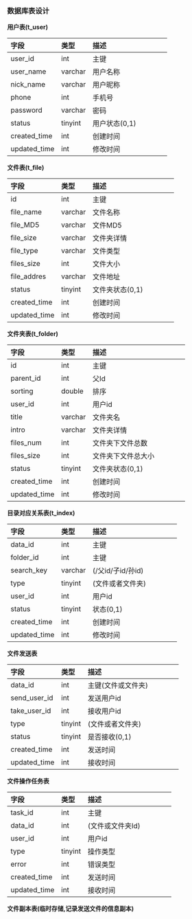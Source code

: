 ### 数据库表设计

**用户表\(t\_user\)**

| 字段 | 类型 | 描述 | | | | |
| :--- | :--- | :--- | :--- | :--- | :--- | :--- |
| user\_id | int | 主键 | | | | |
| user\_name | varchar | 用户名称 | | | | |
| nick\_name | varchar | 用户昵称 | | | | |
| phone | int | 手机号 | | | | |
| password | varchar | 密码 | | | | |
| status | tinyint | 用户状态\(0,1\) | | | | |
| created\_time | int | 创建时间 | | | | |
| updated\_time | int | 修改时间 | | | | |

**文件表\(t\_file\)**

| 字段 | 类型 | 描述 | | | | |
| :--- | :--- | :--- | :--- | :--- | :--- | :--- |
| id | int | 主键 | | | | |
| file\_name | varchar | 文件名称 | | | | |
| file\_MD5 | varchar | 文件MD5 | | | | |
| file\_size | varchar | 文件夹详情 | | | | |
| file\_type | varchar | 文件类型 | | | | |
| files\_size | int | 文件大小 | | | | |
| file\_addres | varchar | 文件地址 | | | | |
| status | tinyint | 文件夹状态\(0,1\) | | | | |
| created\_time | int | 创建时间 | | | | |
| updated\_time | int | 修改时间 | | | | |

**文件夹表\(t\_folder\)**

| 字段 | 类型 | 描述 | | | | |
| :--- | :--- | :--- | :--- | :--- | :--- | :--- |
| id | int | 主键 | | | | |
| parent\_id | int | 父Id | | | | |
| sorting | double | 排序 | | | | |
| user\_id | int | 用户id | | | | |
| title | varchar | 文件夹名 | | | | |
| intro | varchar | 文件夹详情 | | | | |
| files\_num | int | 文件夹下文件总数 | | | | |
| files\_size | int | 文件夹下文件总大小 | | | | |
| status | tinyint | 文件夹状态\(0,1\) | | | | |
| created\_time | int | 创建时间 | | | | |
| updated\_time | int | 修改时间 | | | | |

**目录对应关系表\(t\_index\)**

| 字段 | 类型 | 描述 | | | | |
| :--- | :--- | :--- | :--- | :--- | :--- | :--- |
| data\_id | int | 主键 | | | | |
| folder\_id | int | 主键 | | | | |
| search\_key | varchar | (/父id/子id/孙id) | | | | |
| type | tinyint | \(文件或者文件夹\) | | | | |
| user\_id | int | 用户id | | | | |
| status | tinyint | 状态\(0,1\) | | | | |
| created\_time | int | 创建时间 | | | | |
| updated\_time | int | 修改时间 | | | | |

**文件发送表**

| 字段 | 类型 | 描述 | | | | |
| :--- | :--- | :--- | :--- | :--- | :--- | :--- |
| data\_id | int | 主键\(文件或文件夹\) | | | | |
| send_user\_id | int | 发送用户id | | | | |
| take_user\_id | int | 接收用户id | | | | |
| type | tinyint | \(文件或者文件夹\) | | | | |
| status | tinyint | 是否接收\(0,1\) | | | | |
| created\_time | int | 发送时间 | | | | |
| updated\_time | int | 接收时间 | | | | |

**文件操作任务表**

| 字段 | 类型 | 描述 | | | | |
| :--- | :--- | :--- | :--- | :--- | :--- | :--- |
| task\_id | int | 主键 | | | | |
| data\_id | int | \(文件或文件夹Id\) | | | | |
| user\_id | int | 用户id | | | | |
| type | tinyint | 操作类型 | | | | |
| error | int | 错误类型 | | | | |
| created\_time | int | 发送时间 | | | | |
| updated\_time | int | 接收时间 | | | | |


**文件副本表\(临时存储,记录发送文件的信息副本\)**